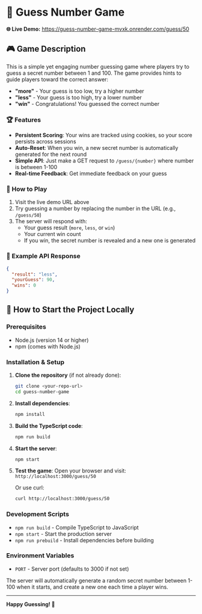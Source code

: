 # 🎯 Guess Number Game

**🌐 Live Demo:** https://guess-number-game-mvxk.onrender.com/guess/50

## 🎮 Game Description

This is a simple yet engaging number guessing game where players try to guess a secret number between 1 and 100. The game provides hints to guide players toward the correct answer:

- **"more"** - Your guess is too low, try a higher number
- **"less"** - Your guess is too high, try a lower number  
- **"win"** - Congratulations! You guessed the correct number

### 🏆 Features

- **Persistent Scoring**: Your wins are tracked using cookies, so your score persists across sessions
- **Auto-Reset**: When you win, a new secret number is automatically generated for the next round
- **Simple API**: Just make a GET request to `/guess/{number}` where number is between 1-100
- **Real-time Feedback**: Get immediate feedback on your guess

### 🎯 How to Play

1. Visit the live demo URL above
2. Try guessing a number by replacing the number in the URL (e.g., `/guess/50`)
3. The server will respond with:
   - Your guess result (`more`, `less`, or `win`)
   - Your current win count
   - If you win, the secret number is revealed and a new one is generated

### 📝 Example API Response

```json
{
  "result": "less",
  "yourGuess": 90,
  "wins": 0
}
```

## 🚀 How to Start the Project Locally

### Prerequisites

- Node.js (version 14 or higher)
- npm (comes with Node.js)

### Installation & Setup

1. **Clone the repository** (if not already done):
   ```bash
   git clone <your-repo-url>
   cd guess-number-game
   ```

2. **Install dependencies**:
   ```bash
   npm install
   ```

3. **Build the TypeScript code**:
   ```bash
   npm run build
   ```

4. **Start the server**:
   ```bash
   npm start
   ```

5. **Test the game**:
   Open your browser and visit: `http://localhost:3000/guess/50`
   
   Or use curl:
   ```bash
   curl http://localhost:3000/guess/50
   ```

### Development Scripts

- `npm run build` - Compile TypeScript to JavaScript
- `npm start` - Start the production server
- `npm run prebuild` - Install dependencies before building

### Environment Variables

- `PORT` - Server port (defaults to 3000 if not set)

The server will automatically generate a random secret number between 1-100 when it starts, and create a new one each time a player wins.

---

**Happy Guessing! 🎲**